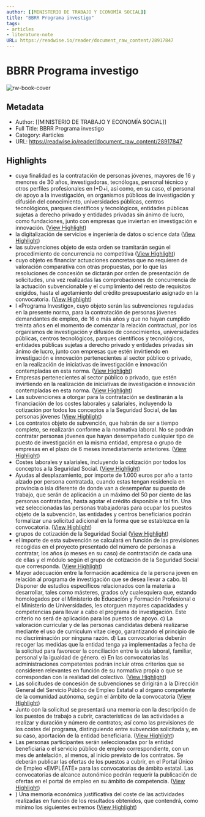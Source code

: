 ```yaml
---
author: [[MINISTERIO DE TRABAJO Y ECONOMÍA SOCIAL]]
title: "BBRR Programa investigo"
tags: 
- articles
- literature-note
URL: https://readwise.io/reader/document_raw_content/28917847
---
```

# BBRR Programa investigo

![rw-book-cover](https://readwise-assets.s3.amazonaws.com/static/images/article3.5c705a01b476.png)

## Metadata
- Author: [[MINISTERIO DE TRABAJO Y ECONOMÍA SOCIAL]]
- Full Title: BBRR Programa investigo
- Category: #articles
- URL: https://readwise.io/reader/document_raw_content/28917847

## Highlights
- cuya finalidad es la
  contratación de personas jóvenes, mayores de 16 y menores de 30 años, investigadoras,
  tecnólogas, personal técnico y otros perfiles profesionales en I+D+i, así como, en su
  caso, el personal de apoyo a la investigación, en organismos públicos de investigación y
  difusión del conocimiento, universidades públicas, centros tecnológicos, parques
  científicos y tecnológicos, entidades públicas sujetas a derecho privado y entidades
  privadas sin ánimo de lucro, como fundaciones, junto con empresas que inviertan en
  investigación e innovación. ([View Highlight](https://read.readwise.io/read/01gqf5jhjzax4cyyagxhwzw6pa))
- la digitalización de servicios
  e ingeniería de datos o science data ([View Highlight](https://read.readwise.io/read/01gqf5k2aqxqx6p52cfj6qfaaz))
- las
  subvenciones objeto de esta orden se tramitarán según el procedimiento de concurrencia
  no competitiva ([View Highlight](https://read.readwise.io/read/01gqf5p37c644xfx1dekhh0k7j))
- cuyo objeto es financiar actuaciones concretas que no requieren de
  valoración comparativa con otras propuestas, por lo que las resoluciones de concesión
  se dictarán por orden de presentación de solicitudes, una vez realizadas las
  comprobaciones de concurrencia de la actuación subvencionable y el cumplimiento del
  resto de requisitos exigidos, hasta el agotamiento del crédito presupuestario asignado en
  la convocatoria. ([View Highlight](https://read.readwise.io/read/01gqf5pew8mdf4758s57f11e9a))
- l «Programa Investigo»,
  cuyo objeto serán las subvenciones reguladas en la presente norma, para la contratación
  de personas jóvenes demandantes de empleo, de 16 o más años y que no hayan
  cumplido treinta años en el momento de comenzar la relación contractual, por los
  organismos de investigación y difusión de conocimientos, universidades públicas,
  centros tecnológicos, parques científicos y tecnológicos, entidades públicas sujetas a
  derecho privado y entidades privadas sin ánimo de lucro, junto con empresas que estén
  invirtiendo en investigación e innovación pertenecientes al sector público o privado, en la
  realización de iniciativas de investigación e innovación contempladas en esta norma. ([View Highlight](https://read.readwise.io/read/01gqf5qfbd5e7cymg94yymb8f0))
- Empresas pertenecientes al sector público o privado, que estén invirtiendo en la
  realización de iniciativas de investigación e innovación contempladas en esta norma. ([View Highlight](https://read.readwise.io/read/01gqf5w4jd3bngfw187v3d5me6))
- Las subvenciones a otorgar para la contratación se destinarán a la financiación
  de los costes laborales y salariales, incluyendo la cotización por todos los conceptos a la
  Seguridad Social, de las personas jóvenes ([View Highlight](https://read.readwise.io/read/01gqf5wh606esp30t1s9hct45x))
- Los contratos objeto de subvención, que habrán de ser a tiempo completo, se
  realizarán conforme a la normativa laboral. No se podrán contratar personas jóvenes que
  hayan desempeñado cualquier tipo de puesto de investigación en la misma entidad,
  empresa o grupo de empresas en el plazo de 6 meses inmediatamente anteriores. ([View Highlight](https://read.readwise.io/read/01gqf5wwbdgrw8he2ajajmh5pb))
- Costes laborales y salariales, incluyendo la cotización por todos los conceptos a
  la Seguridad Social. ([View Highlight](https://read.readwise.io/read/01gqf5x3f017e8efk4aky60e37))
- Ayudas al desplazamiento, por importe de 1.000 euros por año a tanto alzado
  por persona contratada, cuando estas tengan residencia en provincia o isla diferente de
  donde van a desempeñar su puesto de trabajo, que serán de aplicación a un máximo
  del 50 por ciento de las personas contratadas, hasta agotar el crédito disponible a tal fin.
  Una vez seleccionadas las personas trabajadoras para ocupar los puestos objeto de la
  subvención, las entidades y centros beneficiarios podrán formalizar una solicitud
  adicional en la forma que se establezca en la convocatoria. ([View Highlight](https://read.readwise.io/read/01gqf5xxn4bpgryp34zs2znjm3))
- grupos de
  cotización de la Seguridad Social ([View Highlight](https://read.readwise.io/read/01gr1m5mmggdhhtt22wmtgwhvp))
- el importe de esta subvención se calculará en función de las
  previsiones recogidas en el proyecto presentado del número de personas a contratar, los años (o meses en su caso) de contratación de cada una de ellas y el módulo según el grupo de cotización de la Seguridad Social que corresponda. ([View Highlight](https://read.readwise.io/read/01gqfq6aq5p1zw3cnhxgr35v79))
- Mayor adecuación entre la formación académica de la persona joven en relación al programa de investigación que se desea llevar a cabo. b) Disponer de estudios específicos relacionados con la materia a desarrollar, tales
  como másteres, grados o/y cualesquiera que, estando homologados por el Ministerio de Educación y Formación Profesional o el Ministerio de Universidades, les otorguen mayores capacidades y competencias para llevar a cabo el programa de investigación. Este criterio no será de aplicación para los puestos de apoyo. c) La valoración curricular y de las personas candidatas deberá realizarse mediante
  el uso de curriculum vitae ciego, garantizando el principio de no discriminación por ninguna razón. d) Las convocatorias deberán recoger las medidas que la entidad tenga ya implementadas a fecha de la solicitud para favorecer la conciliación entre la vida laboral, familiar, personal y la igualdad de género. e) En las convocatorias las administraciones competentes podrán incluir otros
  criterios que se consideren relevantes en función de su normativa propia o que se correspondan con la realidad del colectivo. ([View Highlight](https://read.readwise.io/read/01gqfqan2s4k3tsc38rgz52pbk))
- Las solicitudes de concesión de subvenciones se dirigirán a la Dirección General
  del Servicio Público de Empleo Estatal o al órgano competente de la comunidad autónoma, según el ámbito de la convocatoria ([View Highlight](https://read.readwise.io/read/01gqfqc05gtd6pk3g87d8kdj4t))
- Junto con la solicitud se presentará una memoria con la descripción de los puestos
  de trabajo a cubrir, características de las actividades a realizar y duración y número de contratos; así como las previsiones de los costes del programa, distinguiendo entre subvención solicitada y, en su caso, aportación de la entidad beneficiaria. ([View Highlight](https://read.readwise.io/read/01gqfqdhm2c6bjtmap7sd9gf9p))
- Las personas participantes serán seleccionadas por la entidad beneficiaria o el
  servicio público de empleo correspondiente, con un mes de antelación, al menos, al inicio previsto de los contratos. Se deberán publicar las ofertas de los puestos a cubrir, en el Portal Único de Empleo «EMPLÉATE» para las convocatorias de ámbito estatal. Las convocatorias de alcance autonómico podrán requerir la publicación de ofertas en el portal de empleo en su ámbito de competencia. ([View Highlight](https://read.readwise.io/read/01gqfqg6bz5n5jxv3x8dzv4anq))
- ) Una memoria económica justificativa del coste de las actividades realizadas en
  función de los resultados obtenidos, que contendrá, como mínimo los siguientes extremos ([View Highlight](https://read.readwise.io/read/01gqfqntkbke0tf9wrkq02337b))
